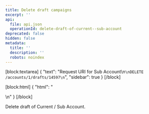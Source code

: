 ```yaml
---
title: Delete draft campaigns
excerpt: ''
api:
  file: api.json
  operationId: delete-draft-of-current--sub-account
deprecated: false
hidden: false
metadata:
  title: ''
  description: ''
  robots: noindex
---
```

[block:textarea]
{
  "text": "Request URI for Sub Account\n```\nDELETE /accounts/1/drafts/14597\n```",
  "sidebar": true
}
[/block]

[block:html]
{
  "html": "<div></div>\n<style></style>"
}
[/block]

Delete draft of Current / Sub Account.